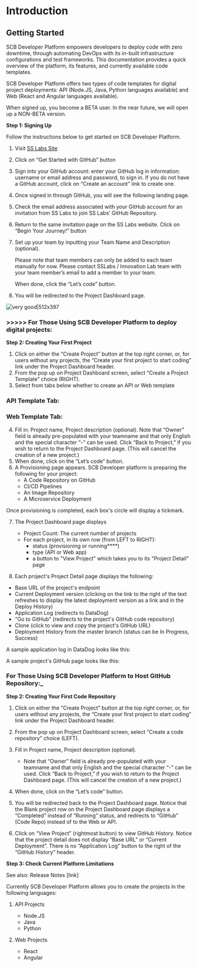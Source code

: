 # Introduction </ins>

## Getting Started

SCB Developer Platform empowers developers to deploy code with zero downtime, through automating DevOps with its in-built infrastructure configurations and test frameworks. This documentation provides a quick overview of the platform, its features, and currently available code templates.

SCB Developer Platform offers two types of code templates for digital project deployments: API (Node.JS, Java, Python languages available) and Web (React and Angular languages available). 

When signed up, you become a BETA user. In the near future, we will open up a NON-BETA version.

**Step 1: Signing Up**

Follow the instructions below to get started on SCB Developer Platform.

1. Visit [SS Labs Site](https://www.sslabs.sh/)
2. Click on “Get Started with GitHub” button
3. Sign into your GitHub account: enter your GitHub log in information: username or email address and password, to sign in. If you do not have a GitHub account, click on “Create an account” link to create one.
4. Once signed in through GitHub, you will see the following landing page.
5. Check the email address associated with your GitHub account for an invitation from SS Labs to join SS Labs’ GitHub Repository.
6. Return to the same invitation page on the SS Labs website. Click on “Begin Your Journey!” button
7. Set up your team by inputting your Team Name and Description (optional). 

	Please note that team members can only be added to each team manually for now. Please contact SSLabs / Innovation Lab team with your team member’s email to add a member to your team. 

	When done, click the “Let’s code” button.
	
8. You will be redirected to the Project Dashboard page.


![very good|512x397](https://sslabs-utility.s3-ap-southeast-1.amazonaws.com/docs_image/landing+page.png)

### >>>>>  For Those Using SCB Developer Platform to deploy digital projects:

**Step 2: Creating Your First Project**

1. Click on either the “Create Project” button at the top right corner, or, for users without any projects, the “Create your first project to start coding” link under the Project Dashboard header.
2. From the pop up on Project Dashboard screen, select “Create a Project Template” choice (RIGHT).
3. Select from tabs below whether to create an API or Web template

### API Template Tab:

### Web Template Tab:

4. Fill in: Project name, Project description (optional). Note that “Owner” field is already pre-populated with your teamname and that only English and the special character “-” can be used. Click “Back to Project,” if you wish to return to the Project Dashboard page. (This will cancel the creation of a new project.)
5. When done, click on the “Let’s code” button.
6. A Provisioning page appears. SCB Developer platform is preparing the following for your project:
	* 	A Code Repository on GitHub
	*  CI/CD Pipelines
	*  An Image Repository
	*  A Microservice Deployment

Once provisioning is completed, each box's circle will display a tickmark.

7. The Project Dashboard page displays

	* Project Count: The current number of projects
	* For each project, in its own row (from LEFT to RIGHT): 
		* 	status (provisioning or running****)
		*  type (API or Web app)
		*  a button to "View Project" which takes you to its "Project Detail" page

8. Each project's Project Detail page displays the following:

* Base URL of the project's endpoint 
* Current Deployment version (clicking on the link to the right of the text refreshes to display the latest deployment version as a link and in the Deploy History)
* Application Log (redirects to DataDog)
* "Go to GitHub" (redirects to the project's GitHub code repository)
* Clone (click to view and copy the project's GitHub URL)
* Deployment History from the master branch (status can be In Progress, Success)

A sample application log in DataDog looks like this:


A sample project's GitHub page looks like this:


### For Those Using SCB Developer Platform to Host GitHub Repository:_

**Step 2: Creating Your First Code Repository**

1. Click on either the “Create Project” button at the top right corner, or, for users without any projects, the “Create your first project to start coding” link under the Project Dashboard header.

2. From the pop up on Project Dashboard screen, select “Create a code repository” choice (LEFT).

3. Fill in Project name, Project description (optional). 

	* Note that “Owner” field is already pre-populated with your teamname and that only English and the special character “-” can be used. Click “Back to Project,” if you wish to return to the Project Dashboard page. (This will cancel the creation of a new project.)

4. When done, click on the “Let’s code” button. 

5. You will be redirected back to the Project Dashboard page. Notice that the Blank project row on the Project Dashboard page displays a “Completed” instead of “Running” status, and redirects to “GitHub” (Code Repo) instead of to the Web or API.

6. Click on “View Project” (rightmost button) to view GitHub History. Notice that the project detail does not display “Base URL” or “Current Deployment”. There is no “Application Log” button to the right of the “GitHub History” header.

**Step 3: Check Current Platform Limitations**

See also: Release Notes [link]

Currently SCB Developer Platform allows you to create the projects in the following languages:

1. API Projects
	* Node.JS
	* Java
	* Python

2. Web Projects
	* React
	* Angular
